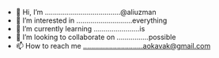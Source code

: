- 👋 Hi, I’m ......................................@aliuzman
- 👀 I’m interested in ............................everything
- 🌱 I’m currently learning .......................is
- 💞️ I’m looking to collaborate on ................possible
- 📫 How to reach me ..............................aokavak@gmail.com

<!---
aliuzman/aliuzman is a ✨ special ✨ repository because its `README.md` (this file) appears on your GitHub profile.
You can click the Preview link to take a look at your changes.
--->
